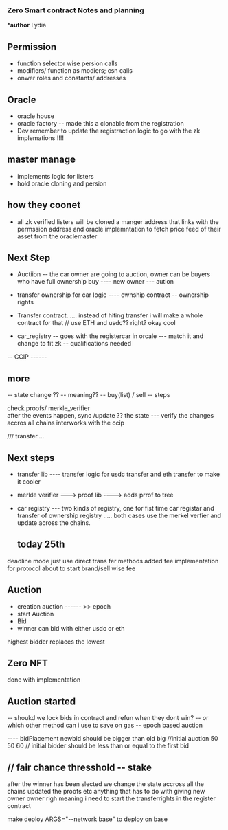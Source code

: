 ### Zero Smart contract Notes and planning
***author** Lydia

## Permission
- function selector wise persion calls
- modifiers/ function as modiers; csn calls
- onwer roles and constants/ addresses

## Oracle
- oracle house
- oracle factory -- made this a clonable from the registration
- Dev remember to update the registraction logic to go with the zk implemations !!!!

## master manage
- implements logic for listers
- hold oracle cloning and persion 

## how they coonet
- all zk verified listers will be cloned a manger address that links with the permssion address and oracle implemntation to fetch price feed of their asset from the oraclemaster


## Next Step

- Auctiion -- the car owner are going to auction, owner can be buyers who have full ownership
buy ---- new owner --- aution 

- transfer ownership for car logic ---- ownship contract -- ownership rights 
  
- Transfer contract...... instead of hiting transfer i will make a whole contract for that
// use ETH and usdc?? right? okay cool
  
- car_registry -- goes with the registercar in orcale --- match it and change to fit zk -- qualifications needed

-- CCIP ------

## more 
-- state change ?? -- meaning??
-- buy(list) / sell
-- steps 

check proofs/ merkle_verifier  
after the events happen, sync /update ?? the state --- verify the changes accros all chains
interworks with the ccip


/// transfer....

## Next steps
- transfer lib ---- transfer logic for usdc transfer and eth transfer to make it cooler
- merkle verifier ---> proof lib ----> adds prrof to tree
- car registry --- two kinds of registry, one for fist time car registar and transfer of ownership registry ..... both cases use the merkel verfier and update across the chains.

  ## today 25th
deadline mode just use direct trans
fer methods
added fee implementation for protocol
about to start brand/sell wise fee 

## Auction
- creation auction ------ >> epoch 
- start Auction
- Bid
- winner
can bid with either usdc or eth

highest bidder replaces the lowest

## Zero NFT
done with implementation

## Auction started 
-- shoukd we lock bids in contract and refun when they dont win?
-- or which other method can i use to save on gas
-- epoch based auction 

---- bidPlacement
newbid should be bigger than old big
//initial auction 50 50 60
// initial bidder should be less than or equal to the first bid

// fair chance thresshold 
-- stake 
----------
after the winner has been slected we change the state accross all the chains
updated the proofs etc
anything that has to do with giving new owner owner righ
meaning i need to start the transferrights  in the register contract

make deploy ARGS="--network base"
to deploy on base